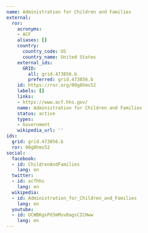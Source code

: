 ```yaml
---
name: Administration for Children and Families
external:
  ror:
    acronyms:
    - ACF
    aliases: []
    country:
      country_code: US
      country_name: United States
    external_ids:
      GRID:
        all: grid.473856.b
        preferred: grid.473856.b
    id: https://ror.org/00g8hms52
    labels: []
    links:
    - https://www.acf.hhs.gov/
    name: Administration for Children and Families
    status: active
    types:
    - Government
    wikipedia_url: ''
ids:
  grid: grid.473856.b
  ror: 00g8hms52
social:
  facebook:
  - id: ChildrenAndFamilies
    lang: en
  twitter:
  - id: acfhhs
    lang: en
  wikipedia:
  - id: Administration_for_Children_and_Families
    lang: en
  youtube:
  - id: UCWBKgxPd3mMuv8agsCICHww
    lang: en
---
```

